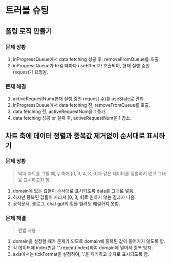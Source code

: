 # 트러블 슈팅

## 폴링 로직 만들기

### 문제 상황

1. inProgressQueue에서 data fetching 성공 후, removeFromQueue를 호출.
2. inProgressQueue가 바뀔 때마다 useEffect가 호출되어, 현재 실행 중인 request가 요청됨.

### 문제 해결

1. activeRequestNum(현재 실행 중인 request 수)를 useState로 관리.
2. inProgressQueue에서 data fetching 전, removeFromQueue를 호출.
3. data fetching 전, activeRequestNum을 1 증가.
4. data fetching 성공 or 실패 후, activeRequestNum을 1 감소.

## 차트 축에 데이터 정렬과 중복값 제거없이 순서대로 표시하기

### 문제 상황

> 막대 차트를 그릴 때, y 축에 [0, 3, 4, 3, 0]과 같은 데이터를 정렬하지 않고 그대로 표시하고자 함.

1. domain에 있는 값들이 순서대로 표시되도록 data를 그대로 넣음.
2. 하지만 중복된 값들이 사라져 [0, 3, 4]로 원하지 않는 결과가 나옴.
3. 공식문서, 블로그, chat gpt의 힘을 빌려도 해결하지 못함.

### 문제 해결

> 편법 사용

1. domain을 설정할 때가 문제가 되므로 domain에 중복된 값이 들어가지 않도록 함.
2. 각 데이터에 index만큼 '.'.repeat(index)하여 domain에 넣어서 중복 방지.
3. axis에서는 tickFormat을 설정하여, '.'을 제거하고 숫자로 표시되도록 함.
